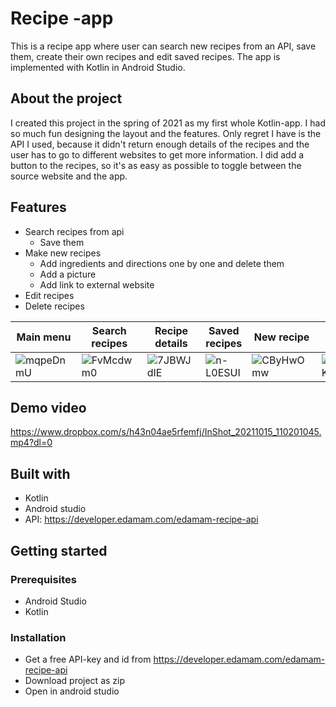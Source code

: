 # Recipe -app

This is a recipe app where user can search new recipes from an API, save them, create their own recipes and edit saved recipes.
The app is implemented with Kotlin in Android Studio.

## About the project

I created this project in the spring of 2021 as my first whole Kotlin-app. I had so much fun designing the layout and the features.
Only regret I have is the API I used, because it didn't return enough details of the recipes and the user has to go to different websites to get more information.
I did add a button to the recipes, so it's as easy as possible to toggle between the source website and the app.

## Features

- Search recipes from api
    - Save them
- Make new recipes
    - Add ingredients and directions one by one and delete them
    - Add a picture
    - Add link to external website
- Edit recipes
- Delete recipes

| Main menu | Search recipes | Recipe details | Saved recipes  | New recipe | Edit recipe |
|------------|-------------|-------------|------------|-------------|-------------|
| ![mqpeDnmU](https://user-images.githubusercontent.com/60136781/137463022-cdd26af9-f06a-4d91-b3a0-16aef93ead9b.jpeg) | ![FvMcdwm0](https://user-images.githubusercontent.com/60136781/137463019-03c7a057-00d2-4c53-8ed3-d233a6eca91b.jpeg) | ![7JBWJdIE](https://user-images.githubusercontent.com/60136781/137463015-a421a212-69b8-482c-89e3-419fd3c55013.jpeg) | ![n-L0ESUI](https://user-images.githubusercontent.com/60136781/137463024-17437c55-0e9e-454e-8ba2-ff0924683c6e.jpeg) | ![CByHwOmw](https://user-images.githubusercontent.com/60136781/137463026-96ff3139-5b55-4cdf-8a9b-269b94b0ab7c.jpeg) |![39sUoKi4 (1)](https://user-images.githubusercontent.com/60136781/137464060-a8c95233-9b57-4827-886b-274aa5e7e3e0.jpeg) |

## Demo video

https://www.dropbox.com/s/h43n04ae5rfemfj/InShot_20211015_110201045.mp4?dl=0

## Built with

- Kotlin
- Android studio
- API: https://developer.edamam.com/edamam-recipe-api

## Getting started

### Prerequisites

- Android Studio
- Kotlin

### Installation

* Get a free API-key and id from https://developer.edamam.com/edamam-recipe-api
* Download project as zip
* Open in android studio
